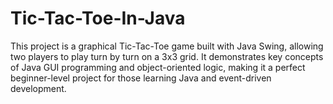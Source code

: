 # Tic-Tac-Toe-In-Java
This project is a graphical Tic-Tac-Toe game built with Java Swing, allowing two players to play turn by turn on a 3x3 grid. It demonstrates key concepts of Java GUI programming and object-oriented logic, making it a perfect beginner-level project for those learning Java and event-driven development.
